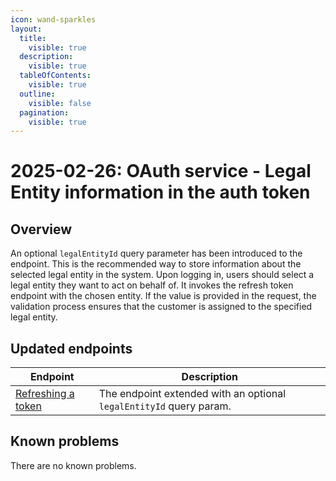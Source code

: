 ```yaml
---
icon: wand-sparkles
layout:
  title:
    visible: true
  description:
    visible: true
  tableOfContents:
    visible: true
  outline:
    visible: false
  pagination:
    visible: true
---
```


# 2025-02-26: OAuth service - Legal Entity information in the auth token

## Overview

An optional `legalEntityId` query parameter has been introduced to the endpoint.
This is the recommended way to store information about the selected legal entity in the system.
Upon logging in, users should select a legal entity they want to act on behalf of. It invokes the refresh token endpoint with the chosen entity.
If the value is provided in the request, the validation process ensures that the customer is assigned to the specified legal entity.

## Updated endpoints

| Endpoint                                                               | Description                                                      |
|------------------------------------------------------------------------|------------------------------------------------------------------|
| [Refreshing a token](https://developer.emporix.io/documentation-portal/api-references/api-guides-and-references/api-references/api-guides-and-references/authorization/oauth-service/api-reference/customer-token#get-customer-tenant-refreshauthtoken)  | The endpoint extended with an optional `legalEntityId` query param. |

## Known problems

There are no known problems.